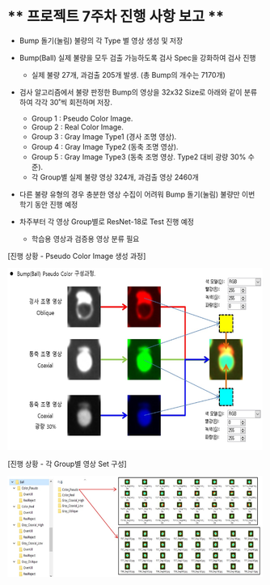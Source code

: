 # ** 프로젝트 7주차 진행 사항 보고 ** 

- Bump 돌기(눌림) 불량의 각 Type 별 영상 생성 및 저장
- Bump(Ball) 실제 불량을 모두 검출 가능하도록 검사 Spec을 강화하여 검사 진행
    + 실제 불량 27개, 과검출 205개 발생. (총 Bump의 개수는 7170개)
- 검사 알고리즘에서 불량 판정한 Bump의 영상을 32x32 Size로 아래와 같이 분류하여 각각 30˚씩 회전하며 저장.
    + Group 1 : Pseudo Color Image.
    + Group 2 : Real Color Image.
    + Group 3 : Gray Image Type1 (경사 조명 영상).
    + Group 4 : Gray Image Type2 (동축 조명 영상).
    + Group 5 : Gray Image Type3 (동축 조명 영상. Type2 대비 광량 30% 수준).
    + 각 Group별 실제 불량 영상 324개, 과검출 영상 2460개

- 다른 불량 유형의 경우 충분한 영상 수집이 어려워 Bump 돌기(눌림) 불량만 이번 학기 동안 진행 예정
- 차주부터 각 영상 Group별로 ResNet-18로 Test 진행 예정
    + 학습용 영상과 검증용 영상 분류 필요 

[진행 상황 - Pseudo Color Image 생성 과정]</p>
<img src="./CreatePseudoColorImage.jpg"  width="640" height="360"> 

[진행 상황 - 각 Group별 영상 Set 구성]</p>
<img src="./영상Set구성.jpg"  width="640" height="200"> 
 
<p align="center">
 
</p>
</br>
